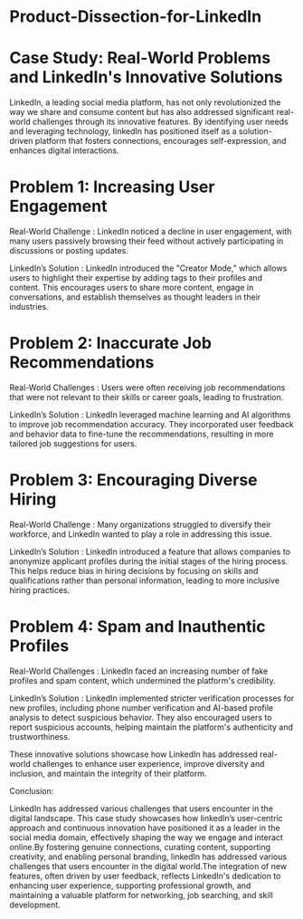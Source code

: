 # Product-Dissection-for-LinkedIn

# Case Study: Real-World Problems and LinkedIn's Innovative Solutions

LinkedIn, a leading social media platform, has not only revolutionized the way we share and consume content but has also addressed significant real-world challenges through its innovative features. By identifying user needs and leveraging technology, IinkedIn has positioned itself as a solution-driven platform that fosters connections, encourages self-expression, and enhances digital interactions.

# Problem 1: Increasing User Engagement

Real-World Challenge : LinkedIn noticed a decline in user engagement, with many users passively browsing their feed without actively participating in discussions or posting updates.

LinkedIn’s Solution : LinkedIn introduced the "Creator Mode," which allows users to highlight their expertise by adding tags to their profiles and content. This encourages users to share more content, engage in conversations, and establish themselves as thought leaders in their industries.

# Problem 2: Inaccurate Job Recommendations

Real-World Challenges : Users were often receiving job recommendations that were not relevant to their skills or career goals, leading to frustration.

LinkedIn’s Solution : LinkedIn leveraged machine learning and AI algorithms to improve job recommendation accuracy. They incorporated user feedback and behavior data to fine-tune the recommendations, resulting in more tailored job suggestions for users.

# Problem 3: Encouraging Diverse Hiring

Real-World Challenge : Many organizations struggled to diversify their workforce, and LinkedIn wanted to play a role in addressing this issue.

LinkedIn’s Solution : LinkedIn introduced a feature that allows companies to anonymize applicant profiles during the initial stages of the hiring process. This helps reduce bias in hiring decisions by focusing on skills and qualifications rather than personal information, leading to more inclusive hiring practices.

# Problem 4: Spam and Inauthentic Profiles

Real-World Challenges : LinkedIn faced an increasing number of fake profiles and spam content, which undermined the platform's credibility.

LinkedIn’s Solution : LinkedIn implemented stricter verification processes for new profiles, including phone number verification and AI-based profile analysis to detect suspicious behavior. They also encouraged users to report suspicious accounts, helping maintain the platform's authenticity and trustworthiness.

These innovative solutions showcase how LinkedIn has addressed real-world challenges to enhance user experience, improve diversity and inclusion, and maintain the integrity of their platform.

Conclusion:

LinkedIn has addressed various challenges that users encounter in the digital landscape. This case study showcases how linkedIn’s user-centric approach and continuous innovation have positioned it as a leader in the social media domain, effectively shaping the way we engage and interact online.By fostering genuine connections, curating content, supporting creativity, and enabling personal branding, linkedIn has addressed various challenges that users encounter in the digital world.The integration of new features, often driven by user feedback, reflects LinkedIn's dedication to enhancing user experience, supporting professional growth, and maintaining a valuable platform for networking, job searching, and skill development.
